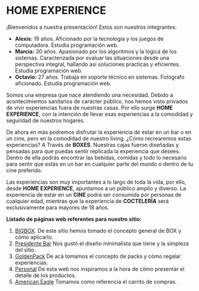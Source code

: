 # HOME EXPERIENCE

¡Bienvenidos a nuestra presentación!
Estos son nuestros integrantes:

- **Alexis**: 19 años. Aficionado por la tecnología y los juegos de computadora. Estudia programación web.
- **Marcia:** 30 años. Apasionado por los algoritmos y la lógica de los sistemas. Caracterizada por evaluar las situaciones desde una perspectiva integral, hallando así soluciones prácticas y eficientes. Estudia programación web.
- **Octavio:** 27 años. Trabaja en soporte técnico en sistemas. Fotógrafo aficionado. Estudia programación web.

Somos una empresa que nace atendiendo una necesidad. Debido a acontecimientos sanitarios
de carácter público, nos hemos visto privados de vivir experiencias fuera de nuestras casas. Por ello surge **HOME EXPERIENCE**, con la intención de llevar esas experiencias a la comodidad y seguridad de nuestros hogares. 

De ahora en más podremos disfrutar la experiencia de estar en un bar o en un cine, pero en la comodidad de nuestro living.
¿Cómo recrearemos estas experiencias? A Través de **BOXES**. Nuestras cajas fueron diseñadas y pensadas para que puedas sentir replicada la experiencia que desees. Dentro de ella podrás encontrar las bebidas, comidas y todo lo necesario para sentir que estás en un bar en cualquier parte del mundo o dentro de tu cine preferido.

Las experiencias son muy importantes a lo largo de toda la vida, por ello, desde **HOME EXPERIENCE**, apuntamos a un público amplio y diverso. La experiencia de estar en un **CINE** podrá ser consumida por personas de cualquier edad, mientras que la experiencia de **COCTELERÍA** será exclusivamente para mayores de 18 años.



**Listado de páginas web referentes para nuestro sitio:**
1) [BIGBOX](https://www.bigbox.com.ar). De este sitio hemos tomado el concepto general de BOX y cómo aplicarlo.
2) [Presidente Bar](https://www.presidentebar.com.ar) Nos gustó el diseño minimalista que tiene y la simpleza del sitio.
3) [GoldenPack](https://www.goldenpack.com.ar/home) De acá tomamos el concepto de packs y cómo regalar experiencias.
4) [Personal](https://tienda.personal.com.ar/) De esta web nos inspiramos a la hora de cómo presentar el detalle de los productos.
5) [American Eagle](https://www.ae.com/us/en) Tomamos como referencia el carrito de compras.

